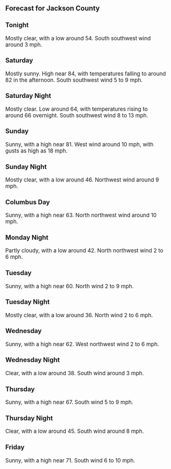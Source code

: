 <div>
   <h2>Forecast for Jackson County</h2>
   <p>
      <div style="font-size:120%">
         <h3>Tonight</h3>Mostly clear, with a low around 54. South southwest wind around 3 mph.<br></div>
   </p>
   <p>
      <div style="font-size:120%">
         <h3>Saturday</h3>Mostly sunny. High near 84, with temperatures falling to around 82 in the afternoon. South southwest wind 5 to 9 mph.<br></div>
   </p>
   <p>
      <div style="font-size:120%">
         <h3>Saturday Night</h3>Mostly clear. Low around 64, with temperatures rising to around 66 overnight. South southwest wind 8 to 13 mph.<br></div>
   </p>
   <p>
      <div style="font-size:120%">
         <h3>Sunday</h3>Sunny, with a high near 81. West wind around 10 mph, with gusts as high as 18 mph.<br></div>
   </p>
   <p>
      <div style="font-size:120%">
         <h3>Sunday Night</h3>Mostly clear, with a low around 46. Northwest wind around 9 mph.<br></div>
   </p>
   <p>
      <div style="font-size:120%">
         <h3>Columbus Day</h3>Sunny, with a high near 63. North northwest wind around 10 mph.<br></div>
   </p>
   <p>
      <div style="font-size:120%">
         <h3>Monday Night</h3>Partly cloudy, with a low around 42. North northwest wind 2 to 6 mph.<br></div>
   </p>
   <p>
      <div style="font-size:120%">
         <h3>Tuesday</h3>Sunny, with a high near 60. North wind 2 to 9 mph.<br></div>
   </p>
   <p>
      <div style="font-size:120%">
         <h3>Tuesday Night</h3>Mostly clear, with a low around 36. North wind 2 to 6 mph.<br></div>
   </p>
   <p>
      <div style="font-size:120%">
         <h3>Wednesday</h3>Sunny, with a high near 62. West northwest wind 2 to 6 mph.<br></div>
   </p>
   <p>
      <div style="font-size:120%">
         <h3>Wednesday Night</h3>Clear, with a low around 38. South wind around 3 mph.<br></div>
   </p>
   <p>
      <div style="font-size:120%">
         <h3>Thursday</h3>Sunny, with a high near 67. South wind 5 to 9 mph.<br></div>
   </p>
   <p>
      <div style="font-size:120%">
         <h3>Thursday Night</h3>Clear, with a low around 45. South wind around 8 mph.<br></div>
   </p>
   <p>
      <div style="font-size:120%">
         <h3>Friday</h3>Sunny, with a high near 71. South wind 6 to 10 mph.<br></div>
   </p>
</div>